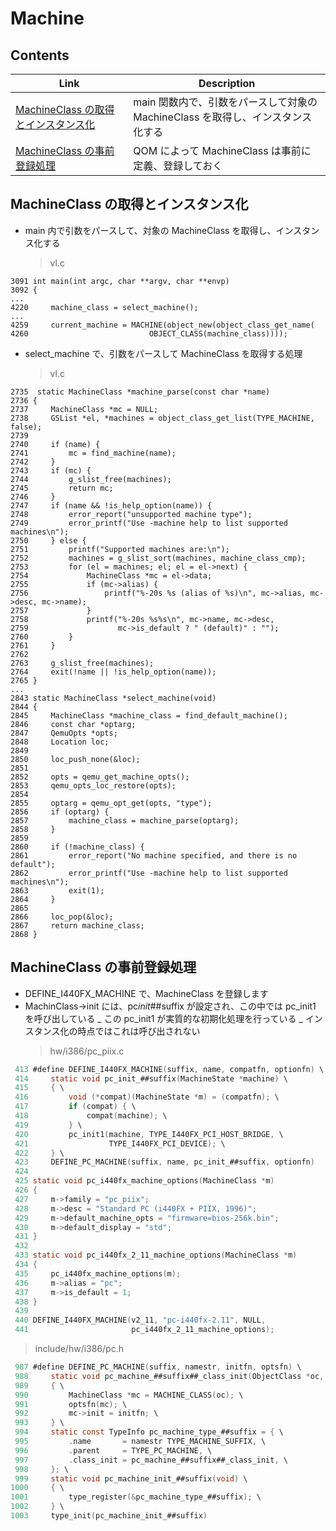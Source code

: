 # Machine

## Contents

| Link                                                                 | Description                                                                     |
| -------------------------------------------------------------------- | ------------------------------------------------------------------------------- |
| [MachineClass の取得とインスタンス化](#select-machine-class-and-new) | main 関数内で、引数をパースして対象の MachineClass を取得し、インスタンス化する |
| [MachineClass の事前登録処理](#register-machine-class)               | QOM によって MachineClass は事前に定義、登録しておく                            |

<a name="select-machine-class-and-new"></a>

## MachineClass の取得とインスタンス化

- main 内で引数をパースして、対象の MachineClass を取得し、インスタンス化する
  > vl.c

```
3091 int main(int argc, char **argv, char **envp)
3092 {
...
4220     machine_class = select_machine();
...
4259     current_machine = MACHINE(object_new(object_class_get_name(
4260                           OBJECT_CLASS(machine_class))));
```

- select_machine で、引数をパースして MachineClass を取得する処理
  > vl.c

```
2735  static MachineClass *machine_parse(const char *name)
2736 {
2737     MachineClass *mc = NULL;
2738     GSList *el, *machines = object_class_get_list(TYPE_MACHINE, false);
2739
2740     if (name) {
2741         mc = find_machine(name);
2742     }
2743     if (mc) {
2744         g_slist_free(machines);
2745         return mc;
2746     }
2747     if (name && !is_help_option(name)) {
2748         error_report("unsupported machine type");
2749         error_printf("Use -machine help to list supported machines\n");
2750     } else {
2751         printf("Supported machines are:\n");
2752         machines = g_slist_sort(machines, machine_class_cmp);
2753         for (el = machines; el; el = el->next) {
2754             MachineClass *mc = el->data;
2755             if (mc->alias) {
2756                 printf("%-20s %s (alias of %s)\n", mc->alias, mc->desc, mc->name);
2757             }
2758             printf("%-20s %s%s\n", mc->name, mc->desc,
2759                    mc->is_default ? " (default)" : "");
2760         }
2761     }
2762
2763     g_slist_free(machines);
2764     exit(!name || !is_help_option(name));
2765 }
...
2843 static MachineClass *select_machine(void)
2844 {
2845     MachineClass *machine_class = find_default_machine();
2846     const char *optarg;
2847     QemuOpts *opts;
2848     Location loc;
2849
2850     loc_push_none(&loc);
2851
2852     opts = qemu_get_machine_opts();
2853     qemu_opts_loc_restore(opts);
2854
2855     optarg = qemu_opt_get(opts, "type");
2856     if (optarg) {
2857         machine_class = machine_parse(optarg);
2858     }
2859
2860     if (!machine_class) {
2861         error_report("No machine specified, and there is no default");
2862         error_printf("Use -machine help to list supported machines\n");
2863         exit(1);
2864     }
2865
2866     loc_pop(&loc);
2867     return machine_class;
2868 }
```

<a name="register-machine-class"></a>

## MachineClass の事前登録処理

- DEFINE_I440FX_MACHINE で、MachineClass を登録します
- MachinClass->init には、pc*init*##suffix が設定され、この中では pc_init1 を呼び出している
  _ この pc_init1 が実質的な初期化処理を行っている
  _ インスタンス化の時点ではこれは呼び出されない
  > hw/i386/pc_piix.c

```c
 413 #define DEFINE_I440FX_MACHINE(suffix, name, compatfn, optionfn) \
 414     static void pc_init_##suffix(MachineState *machine) \
 415     { \
 416         void (*compat)(MachineState *m) = (compatfn); \
 417         if (compat) { \
 418             compat(machine); \
 419         } \
 420         pc_init1(machine, TYPE_I440FX_PCI_HOST_BRIDGE, \
 421                  TYPE_I440FX_PCI_DEVICE); \
 422     } \
 423     DEFINE_PC_MACHINE(suffix, name, pc_init_##suffix, optionfn)
 424
 425 static void pc_i440fx_machine_options(MachineClass *m)
 426 {
 427     m->family = "pc_piix";
 428     m->desc = "Standard PC (i440FX + PIIX, 1996)";
 429     m->default_machine_opts = "firmware=bios-256k.bin";
 430     m->default_display = "std";
 431 }
 432
 433 static void pc_i440fx_2_11_machine_options(MachineClass *m)
 434 {
 435     pc_i440fx_machine_options(m);
 436     m->alias = "pc";
 437     m->is_default = 1;
 438 }
 439
 440 DEFINE_I440FX_MACHINE(v2_11, "pc-i440fx-2.11", NULL,
 441                       pc_i440fx_2_11_machine_options);
```

> include/hw/i386/pc.h

```c
 987 #define DEFINE_PC_MACHINE(suffix, namestr, initfn, optsfn) \
 988     static void pc_machine_##suffix##_class_init(ObjectClass *oc, void *data) \
 989     { \
 990         MachineClass *mc = MACHINE_CLASS(oc); \
 991         optsfn(mc); \
 992         mc->init = initfn; \
 993     } \
 994     static const TypeInfo pc_machine_type_##suffix = { \
 995         .name       = namestr TYPE_MACHINE_SUFFIX, \
 996         .parent     = TYPE_PC_MACHINE, \
 997         .class_init = pc_machine_##suffix##_class_init, \
 998     }; \
 999     static void pc_machine_init_##suffix(void) \
1000     { \
1001         type_register(&pc_machine_type_##suffix); \
1002     } \
1003     type_init(pc_machine_init_##suffix)
```
